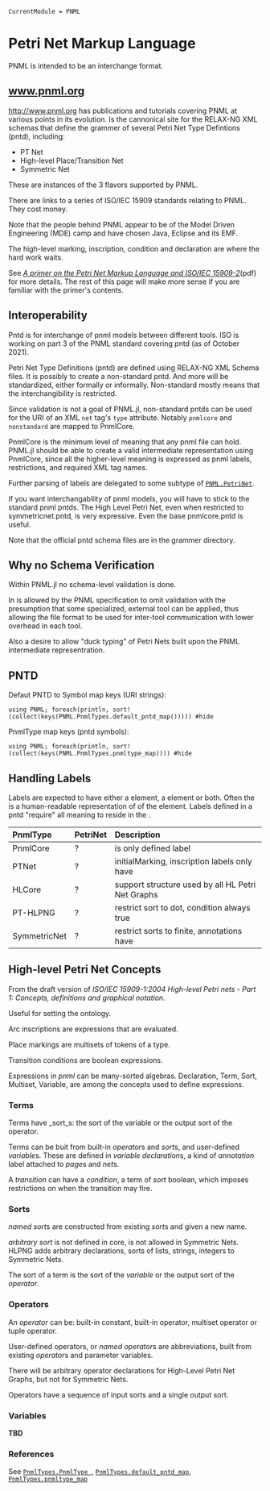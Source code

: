 ```@meta
CurrentModule = PNML
```

# Petri Net Markup Language

PNML is intended to be an interchange format.

## www.pnml.org

<http://www.pnml.org> has publications and tutorials covering PNML at 
various points in its evolution. Is the cannonical site for the 
RELAX-NG XML schemas that define the grammer of several Petri Net Type Defintions (pntd), 
including:
  - PT Net
  - High-level Place/Transition Net
  - Symmetric Net

These are instances of the 3 flavors supported by PNML.

There are links to a series of ISO/IEC 15909 standards relating to PNML. They cost money.

Note that the people behind PNML appear to be of the Model Driven Engineering (MDE) camp 
and have chosen Java, Eclipse and its EMF. 

The high-level marking, inscription, condition and declaration are where the hard work waits.

See [*A primer on the Petri Net Markup Language and ISO/IEC 15909-2*](https://www.pnml.org/papers/pnnl76.pdf)(pdf)
for more details. The rest of this page will make more sense if you are 
familiar with the primer's contents.


## Interoperability

Pntd is for interchange of pnml models between different tools.
ISO is working on part 3 of the PNML standard covering pntd (as of October 2021).

Petri Net Type Definitions (pntd) are defined using RELAX-NG XML Schema files.
It is possibly to create a non-standard pntd. And more will be standardized, either
formally or informally. Non-standard mostly means that the interchangibility is restricted.

Since validation is not a goal of PNML.jl, non-standard pntds can be used for the 
URI of an XML `net` tag's `type` attribute. Notably `pnmlcore` and `nonstandard` 
are mapped to PnmlCore. 

PnmlCore is the minimum level of meaning that any pnml file can hold. 
PNML.jl should be able to create a valid intermediate representation using PnmlCore,
since all the higher-level meaning is expressed as pnml labels, restrictions,
and required XML tag names.

Further parsing of labels are delegated to some subtype of [`PNML.PetriNet`](@ref).

If you want interchangability of pnml models, you will have to stick to 
the standard pnml pntds. The High Level Petri Net, even when restricted to 
symmetricnet.pntd, is very expressive. Even the base pnmlcore.pntd is useful.

Note that the official pntd schema files are in the grammer directory.

## Why no Schema Verification

Within PNML.jl no schema-level validation is done. 

In is allowed by the PNML specification to omit validation with the presumption that
some specialized, external tool can be applied, thus allowing the file format to be
used for inter-tool communication with lower overhead in each tool.

Also a desire to allow "duck typing" of Petri Nets built upon the 
PNML intermediate representration.

## PNTD

Defaut PNTD to Symbol map keys (URI strings):
```@example
using PNML; foreach(println, sort!(collect(keys(PNML.PnmlTypes.default_pntd_map())))) #hide
```

PnmlType map keys (pntd symbols):
```@example
using PNML; foreach(println, sort!(collect(keys(PNML.PnmlTypes.pnmltype_map)))) #hide
```


## Handling Labels

Labels are expected to have either a <text> element, a <structure> element or both.
Often the <text> is a human-readable representation of of the <structure> element. 
Labels defined in a pntd "require" all meaning to reside in the <structure>.


| PnmlType     | PetriNet       | Description                                            |
| :----------- | :------------- | :------------------------------                        |
| PnmlCore     | ?              | <name> is only defined label                           |
| PTNet        | ?              | initialMarking, inscription labels only have <text>    |
| HLCore       | ?              | support structure used by all HL Petri Net Graphs      |
| PT-HLPNG     | ?              | restrict sort to dot, condition always true            |
| SymmetricNet | ?              | restrict sorts to finite, annotations have <structure> |



## High-level Petri Net Concepts

From the draft version of _ISO/IEC 15909-1:2004 High-level Petri nets - 
Part 1: Concepts, definitions and graphical notation._

Useful for setting the ontology.

Arc inscriptions are expressions that are evaluated.

Place markings are multisets of tokens of a type.

Transition conditions are boolean expressions.

Expressions in _pnml_ can be many-sorted algebras.
Declaration, Term, Sort, Multiset, Variable, are among the concepts 
used to define expressions.


### Terms

Terms have _sort_s: the sort of the variable or the output sort of the operator.

Terms can be buit from built-in *operator*s and *sort*s, and user-defined *variable*s.
These are defined in *variable declaration*s, a kind of
*annotation* label attached to *page*s and *net*s.

A *transition* can have a *condition*, a term of *sort* boolean, 
which imposes restrictions on when the transition may fire.

### Sorts

*named sort*s are constructed from existing *sort*s and given a new name.

*arbitrary sort* is not defined in core, is not allowed in Symmetric Nets. 
HLPNG adds arbitrary declarations, sorts of lists, strings, integers to Symmetric Nets.

The sort of a term is the sort of the *variable* or the output sort of the *operator*.

### Operators

An *operator* can be:
built-in constant, built-in operator, multiset operator or tuple operator.

User-defined operators, or *named operator*s are abbreviations, built from 
existing *operator*s and parameter variables.

There will be arbitrary operator declarations for High-Level Petri Net Graphs, 
but not for Symmetric Nets.

Operators have a sequence of input sorts and a single output sort.

### Variables

__TBD__

### References

See [`PnmlTypes.PnmlType `](@ref), 
[`PnmlTypes.default_pntd_map`](@ref), 
[`PnmlTypes.pnmltype_map`](@ref)
